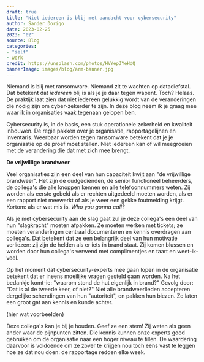 ```yaml
---
draft: true
title: "Niet iedereen is blij met aandacht voor cybersecurity"
author: Sander Dorigo
date: 2023-02-25
2023: "02"
source: Blog
categories:
- "self"
- work
credit: https://unsplash.com/photos/HVYepJYeHdQ
bannerImage: images/blog/arm-banner.jpg
---
```


Niemand is blij met ransomware. Niemand zit te wachten op datadiefstal. Dat betekent dat *iedereen* blij is als je je daar tegen wapent. Toch? Helaas. De praktijk laat zien dat niet iedereen gelukkig wordt van de veranderingen die nodig zijn om cyber-zekerder te zijn. In deze blog neem ik je graag mee waar ik in organisaties vaak tegenaan gelopen ben.

<!--more-->

Cybersecurity is, in de basis, een stuk operationele zekerheid en kwaliteit inbouwen. De regie pakken over je organisatie, rapportagelijnen en inventaris. Weerbaar worden tegen ransomware betekent dat je je organisatie op de proef moet stellen. Niet iedereen kan of wil meegroeien met de verandering die dat met zich mee brengt.

**De vrijwillige brandweer**

Veel organisaties zijn een deel van hun capaciteit kwijt aan "de vrijwillige brandweer". Het zijn de oudgedienden, de senior functioneel beheerders, de collega's die alle knoppen kennen en alle telefoonnummers weten. Zij worden als eerste gebeld als er rechten uitgedeeld moeten worden, als er een rapport niet meewerkt of als je weer een gekke foutmelding krijgt. Kortom: als er wat mis is. *Who you gonna call?*

Als je met cybersecurity aan de slag gaat zul je deze collega's een deel van hun "slagkracht" moeten afpakken. Ze moeten werken met tickets; ze moeten veranderingen centraal documenteren en kennis overdragen aan collega's. Dat betekent dat ze een belangrijk deel van hun motivatie verliezen: zij zijn de helden als er iets in brand staat. Zij komen blussen en worden door hun collega's verwend met complimentjes en taart en weet-ik-veel.

Op het moment dat cybersecurity-experts mee gaan lopen in de organisatie betekent dat er ineens moeilijke vragen gesteld gaan worden. Na het bedankje komt-ie: "waarom stond de hut eigenlijk in brand?" Gevolg door: "Dat is al de tweede keer, of niet?" Niet alle brandweerlieden accepteren dergelijke schendingen van hun "autoriteit", en pakken hun biezen. Ze laten een groot gat aan kennis en kunde achter.

(hier wat voorbeelden)

Deze collega's kan je bij je houden. Geef ze een stem! Zij weten als geen ander waar de pijnpunten zitten. Die kennis kunnen onze experts goed gebruiken om de organisatie naar een hoger niveau te tillen. De waardering daarvoor is voldoende om ze zover te krijgen nou toch eens vast te leggen hoe ze dat nou doen: de rapportage redden elke week.

